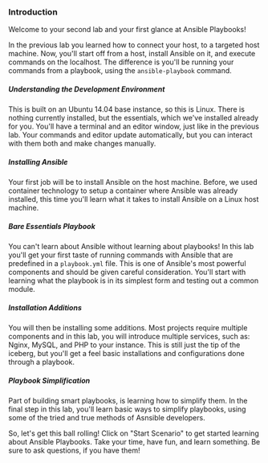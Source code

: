 ### Introduction
Welcome to your second lab and your first glance at Ansible Playbooks!

In the previous lab you learned how to connect your host, to a targeted host machine. Now, you'll start off from a host, install Ansible on it, and execute commands on the localhost. The difference is you'll be running your commands from a playbook, using the `ansible-playbook` command.

##### Understanding the Development Environment
This is built on an Ubuntu 14.04 base instance, so this is Linux. There is nothing currently installed, but the essentials, which we've installed already for you. You'll have a terminal and an editor window, just like in the previous lab. Your commands and editor update automatically, but you can interact with them both and make changes manually.

##### Installing Ansible
Your first job will be to install Ansible on the host machine. Before, we used container technology to setup a container where Ansible was already installed, this time you'll learn what it takes to install Ansible on a Linux host machine.

##### Bare Essentials Playbook
You can't learn about Ansible without learning about playbooks! In this lab you'll get your first taste of running commands with Ansible that are predefined in a `playbook.yml` file. This is one of Ansible's most powerful components and should be given careful consideration. You'll start with learning what the playbook is in its simplest form and testing out a common module.

##### Installation Additions
You will then be installing some additions. Most projects require multiple components and in this lab, you will introduce multiple services, such as: Nginx, MySQL, and PHP to your instance. This is still just the tip of the iceberg, but you'll get a feel basic installations and configurations done through a playbook.

##### Playbook Simplification
Part of building smart playbooks, is learning how to simplify them. In the final step in this lab, you'll learn basic ways to simplify playbooks, using some of the tried and true methods of Asnsible developers. 

So, let's get this ball rolling! Click on "Start Scenario" to get started learning about Ansible Playbooks. Take your time, have fun, and learn something. Be sure to ask questions, if you have them!
